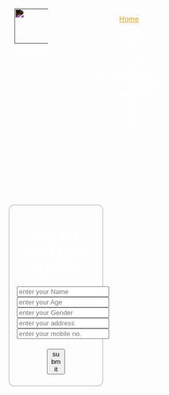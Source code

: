 
<!DOCTYPE html>
<html lang="en">
<head>
    <meta charset="UTF-8">
    <meta name="viewport" content="width=device-width, initial-scale=1.0">
    <title>Babhanbara fitness</title>
</head> 

<link href="https://fonts.googleapis.com/css2?family=Baloo+2&family=Roboto+Mono:wght@100&display=swap" rel="stylesheet">
<link rel="stylesheet" href="">
<Style>
    body{
        color: white;
        margin: 0px;
        padding: 0px;
        background:url(photo.jpg.jpg);
       background-size: 1000px;
    }
    .left{
        position: absolute;
        left: 34px;
        top: 22px;
      width:67px ;
        display:block;
 <!-- border:2px solid green; -->
    }
    .left img{
        width: 70px;
        filter:invert(100%)
    }
    .left div{
        text-align: center;
        fontt-size: 26px;
        <!-- border: 2px solid green; -->
    }
    .mid{
        display: block;
        width: 37%;
        margin: 20px auto;
 <!-- border: 2px solid red; -->
    }
    .right{
        
        position: absolute;
        right: -226px;
        top: 23px;
        display: inline block;
        width:37% ;
    padding: 11px 22px;
    
  <!-- border: 2px solid rgb(69, 194, 41);  -->
    }
  .right:hover{
      
        text-emphasis-color: rgb(33, 194, 41);
    } -->

    .btn{
    
        margin: 105px 174px;
        background-color: rgb(191, 135, 52);
        color: white;
        padding: 11px 133px;
        border: 5px solid rgb(17, 17, 18);
        border-radius: 26px;
        font-size: 13px;
        cursor: pointer;
      }
    
    .call:hover{
        background-color: rgb(207, 207, 222) ;
        text-emphasis-color: red;
    }
    .navbar{
        display: inline-block;

    }
.navbar li{
    display: inline-block;
    font-size: 17px;
}
.navbar li a{
    color: white;
    text-decoration: none;
    padding: 0px 28px;
   
}
.navbar li a:hover,.navbar li a.active{
    text-decoration: underline;
   color: goldenrod;
}
.container{
    border: 2px solid rgb(214, 210, 219);
    margin: 130px 22px;
    padding: 2px 15px;
    border-radius: 11px;
    width: 31%;
  }

.form-group input{
    font-family: 'baloo bhai',cursive;
display: block;
text-align: center;
margin: 100px,auto;
padding: -19px;
width: 390px;
font-size: 25px;
border: -14px solid red;
border-radius: 46px;
}
.container h1{
    text-align: center;
}
.container button{
    display: block;
    width: 23%;
    margin: 20px auto;
}
</Style>
<body>
    <header class="header">
    <!-- left box for logo -->
    <div class="left">
      <img src="Screenshothtml.png" alt="">
      <div>Babhanbara fitness</div>
    </div>
    <div class="mid">
        <ul class="navbar">
            <li> <a href="#" class="active">Home</a></li>
            <li> <a href="#">about</a></li>
            <li> <a href="#"> center</a></li>
            <li> <a href="#">contact us</a></li>
 
         </ul>
    </div>
    <div class="right"> 
        <button class="call">call us</button>
        <button class="call"> Email us</button>
    </div>
</header>
    <div class="container">
    <h1>join the best gym in bihar</h1>
    <form action="noaction.php">
        <div class="form-group">
            <input type="text" name="" placeholder="enter your Name">
        </div>
        <div class="form-group">
            <input type="text" name="" placeholder="enter your Age">
        </div>
        <div class="form-group">
            <input type="text" name="" placeholder="enter your Gender">
        </div>
        <div class="form-group">
            <input type="text" name="" placeholder="enter your address">
        </div>
        <div class="form-group">
            <input type="text" name="" placeholder="enter your mobile no.">
        </div>
        <button class="btn">submit</button>
    </div>
    </form>
</body>
</html>
